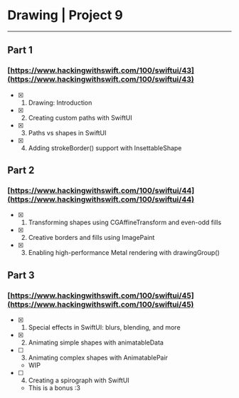 #  Drawing | Project 9






___

## Part 1
### [https://www.hackingwithswift.com/100/swiftui/43](https://www.hackingwithswift.com/100/swiftui/43)

- [x] 1. Drawing: Introduction
- [x] 2. Creating custom paths with SwiftUI
- [x] 3. Paths vs shapes in SwiftUI
- [x] 4. Adding strokeBorder() support with InsettableShape

## Part 2
### [https://www.hackingwithswift.com/100/swiftui/44](https://www.hackingwithswift.com/100/swiftui/44)

- [x] 1. Transforming shapes using CGAffineTransform and even-odd fills
- [x] 2. Creative borders and fills using ImagePaint
- [x] 3. Enabling high-performance Metal rendering with drawingGroup()


## Part 3
### [https://www.hackingwithswift.com/100/swiftui/45](https://www.hackingwithswift.com/100/swiftui/45)

- [x] 1. Special effects in SwiftUI: blurs, blending, and more
- [x] 2. Animating simple shapes with animatableData
- [ ] 3. Animating complex shapes with AnimatablePair
    - WIP

- [ ] 4. Creating a spirograph with SwiftUI
    - This is a bonus :3

